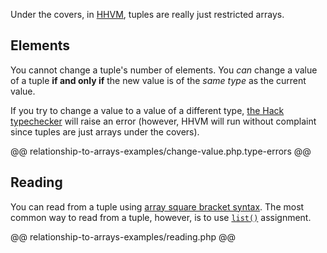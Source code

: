 Under the covers, in [HHVM](/hhvm/), tuples are really just restricted arrays. 

## Elements

You cannot change a tuple's number of elements. You *can* change a value of a tuple **if and only if** the new value is of the *same type* as the current value.

If you try to change a value to a value of a different type, [the Hack typechecker](/hack/typechecker/introduction) will raise an error (however, HHVM will run without complaint since tuples are just arrays under the covers).

@@ relationship-to-arrays-examples/change-value.php.type-errors @@

## Reading

You can read from a tuple using [array square bracket syntax](http://php.net/manual/en/language.types.array.php). The most common way to read from a tuple, however, is to use [`list()`](http://php.net/manual/en/function.list.php) assignment.  

@@ relationship-to-arrays-examples/reading.php @@

